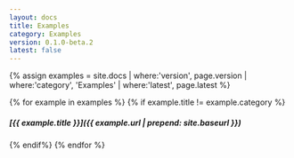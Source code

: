 ```yaml
---
layout: docs
title: Examples
category: Examples
version: 0.1.0-beta.2
latest: false
---
```


{% assign examples = site.docs | where:'version', page.version | where:'category', 'Examples' | where:'latest', page.latest %}

{% for example in examples %}
{% if example.title != example.category %}
##### [{{ example.title }}]({{ example.url | prepend: site.baseurl }})
{% endif%}
{% endfor %}